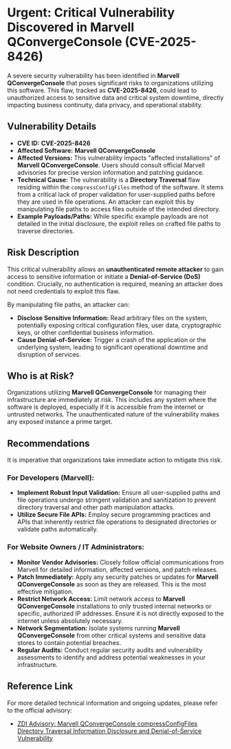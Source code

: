 # Urgent: Critical Vulnerability Discovered in Marvell QConvergeConsole (CVE-2025-8426)

A severe security vulnerability has been identified in **Marvell QConvergeConsole** that poses significant risks to organizations utilizing this software. This flaw, tracked as **CVE-2025-8426**, could lead to unauthorized access to sensitive data and critical system downtime, directly impacting business continuity, data privacy, and operational stability.

## Vulnerability Details

*   **CVE ID:** **CVE-2025-8426**
*   **Affected Software:** **Marvell QConvergeConsole**
*   **Affected Versions:** This vulnerability impacts "affected installations" of **Marvell QConvergeConsole**. Users should consult official Marvell advisories for precise version information and patching guidance.
*   **Technical Cause:** The vulnerability is a **Directory Traversal** flaw residing within the `compressConfigFiles` method of the software. It stems from a critical lack of proper validation for user-supplied paths before they are used in file operations. An attacker can exploit this by manipulating file paths to access files outside of the intended directory.
*   **Example Payloads/Paths:** While specific example payloads are not detailed in the initial disclosure, the exploit relies on crafted file paths to traverse directories.

## Risk Description

This critical vulnerability allows an **unauthenticated remote attacker** to gain access to sensitive information or initiate a **Denial-of-Service (DoS)** condition. Crucially, no authentication is required, meaning an attacker does not need credentials to exploit this flaw.

By manipulating file paths, an attacker can:

*   **Disclose Sensitive Information:** Read arbitrary files on the system, potentially exposing critical configuration files, user data, cryptographic keys, or other confidential business information.
*   **Cause Denial-of-Service:** Trigger a crash of the application or the underlying system, leading to significant operational downtime and disruption of services.

## Who is at Risk?

Organizations utilizing **Marvell QConvergeConsole** for managing their infrastructure are immediately at risk. This includes any system where the software is deployed, especially if it is accessible from the internet or untrusted networks. The unauthenticated nature of the vulnerability makes any exposed instance a prime target.

## Recommendations

It is imperative that organizations take immediate action to mitigate this risk.

### For Developers (Marvell):

*   **Implement Robust Input Validation:** Ensure all user-supplied paths and file operations undergo stringent validation and sanitization to prevent directory traversal and other path manipulation attacks.
*   **Utilize Secure File APIs:** Employ secure programming practices and APIs that inherently restrict file operations to designated directories or validate paths automatically.

### For Website Owners / IT Administrators:

*   **Monitor Vendor Advisories:** Closely follow official communications from Marvell for detailed information, affected versions, and patch releases.
*   **Patch Immediately:** Apply any security patches or updates for **Marvell QConvergeConsole** as soon as they are released. This is the most effective mitigation.
*   **Restrict Network Access:** Limit network access to **Marvell QConvergeConsole** installations to only trusted internal networks or specific, authorized IP addresses. Ensure it is not directly exposed to the internet unless absolutely necessary.
*   **Network Segmentation:** Isolate systems running **Marvell QConvergeConsole** from other critical systems and sensitive data stores to contain potential breaches.
*   **Regular Audits:** Conduct regular security audits and vulnerability assessments to identify and address potential weaknesses in your infrastructure.

## Reference Link

For more detailed technical information and ongoing updates, please refer to the official advisory:

*   [ZDI Advisory: Marvell QConvergeConsole compressConfigFiles Directory Traversal Information Disclosure and Denial-of-Service Vulnerability](https://www.zerodayinitiative.com/advisories/ZDI-25-733/)